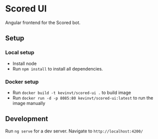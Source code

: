 # Scored UI

Angular frontend for the Scored bot.

## Setup

### Local setup

* Install node
* Run `npm install` to install all dependencies.

### Docker setup

* Run `docker build -t kevinvt/scored-ui .` to build image
* Run `docker run -d -p 8085:80 kevinvt/scored-ui:latest` to run the image manually

## Development

Run `ng serve` for a dev server. Navigate to `http://localhost:4200/`

